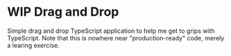 # WIP Drag and Drop

Simple drag and drop TypeScript application to help me get to grips with TypeScript. Note that this is nowhere near "production-ready" code, merely a learing exercise.